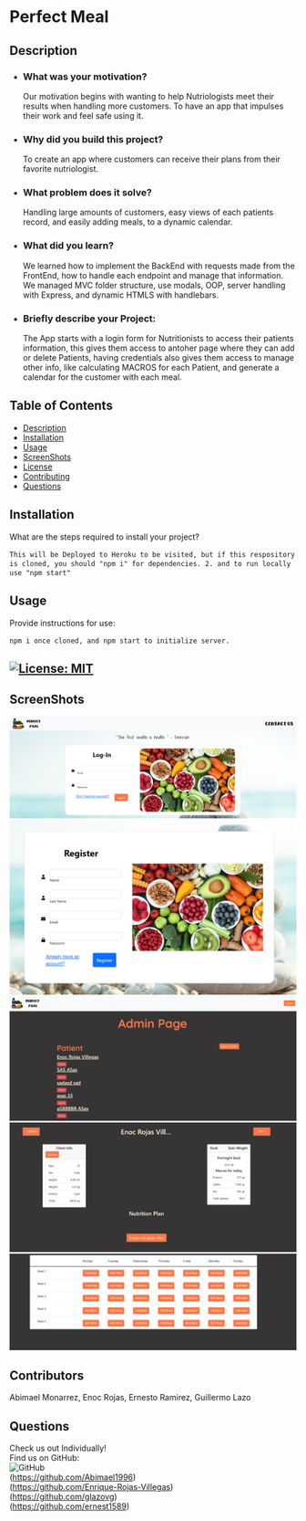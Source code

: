 # Perfect Meal

## Description

- ### What was your motivation? <br>

  Our motivation begins with wanting to help Nutriologists meet their results when handling more customers. To have an app that impulses their work and feel safe using it.

- ### Why did you build this project? <br>

  To create an app where customers can receive their plans from their favorite nutriologist.

- ### What problem does it solve? <br>

  Handling large amounts of customers, easy views of each patients record, and easily adding meals, to a dynamic calendar.

- ### What did you learn? <br>
  We learned how to implement the BackEnd with requests made from the FrontEnd, how to handle each endpoint and manage that information. We managed MVC folder structure, use modals, OOP, server handling with Express, and dynamic HTMLS with handlebars.
  <br>
- ### Briefly describe your Project: <br>
  The App starts with a login form for Nutritionists to access their patients information, this gives them access to antoher page where they can add or delete Patients, having credentials also gives them access to manage other info, like calculating MACROS for each Patient, and generate a calendar for the customer with each meal.
  <br>

## Table of Contents

- [Description](#description)
- [Installation](#installation)
- [Usage](#usage)
- [ScreenShots](#screenshots)
- [License](#license)
- [Contributing](#contributing)
- [Questions](#questions)

## Installation

What are the steps required to install your project?

    This will be Deployed to Heroku to be visited, but if this respository is cloned, you should "npm i" for dependencies. 2. and to run locally use "npm start"

## Usage

Provide instructions for use:

    npm i once cloned, and npm start to initialize server.

## [![License: MIT](https://img.shields.io/badge/License-MIT-yellow.svg)](https://opensource.org/licenses/MIT)

## ScreenShots

![login](./public/images/Login-Form.PNG)
![login](./public/images/register.PNG)
![login](./public/images/Admin-Page.PNG)
![login](./public/images/Macros.PNG)
![login](./public/images/calendar.PNG)

## Contributors

Abimael Monarrez, Enoc Rojas, Ernesto Ramirez, Guillermo Lazo

## Questions

Check us out Individually!<br>
Find us on GitHub:<br>
![GitHub](https://img.shields.io/badge/GitHub-100000?style=for-the-badge&logo=github&logoColor=white)<br>
(https://github.com/Abimael1996) <br>
(https://github.com/Enrique-Rojas-Villegas) <br>
(https://github.com/glazovg) <br>
(https://github.com/ernest1589) <br>
